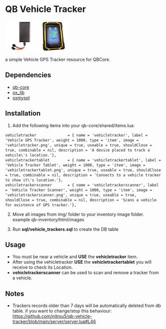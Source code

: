 # QB Vehicle Tracker
![QB Vehicle Tracker#1](https://github.com/nitrou5/qb-vehicle-tracker/blob/main/img/vehicletracker.png?raw=true)
![QB Vehicle Tracker#2](https://github.com/nitrou5/qb-vehicle-tracker/blob/main/img/vehicletrackertablet.png?raw=true)


a simple Vehicle GPS Tracker resource for QBCore.

## Dependencies
- [qb-core](https://github.com/qbcore-framework/qb-core)
- [ox_lib](https://github.com/overextended/ox_lib)
- [oxmysql](https://github.com/overextended/oxmysql)

## Installation
1) Add the following items into your qb-core/shared/items.lua:
```
vehicletracker              = { name = 'vehicletracker', label = 'Vehicle GPS Tracker', weight = 1000, type = 'item', image = 'vehicletracker.png', unique = true, useable = true, shouldClose = true, combinable = nil, description = 'A device placed to track a vehicle\'s location.'},
vehicletrackertablet        = { name = 'vehicletrackertablet', label = 'Vehicle Tracker Tablet', weight = 1000, type = 'item', image = 'vehicletrackertablet.png', unique = true, useable = true, shouldClose = true, combinable = nil, description = 'Connects to a vehicle tracker to show it\'s location.'},
vehicletrackerscanner       = { name = 'vehicletrackerscanner', label = 'Vehicle Tracker Scanner', weight = 1000, type = 'item', image = 'vehicletrackerscanner.png', unique = true, useable = true, shouldClose = true, combinable = nil, description = 'Scans a vehicle for existence of GPS tracker.'},
```

2) Move all images from img/ folder to your inventory image folder. example qb-inventory/html/images

3) Run **sql/vehicle_trackers.sql** to create the DB table

## Usage
- You must be near a vehicle and **USE** the **vehicletracker** item.
- After using the vehicletracker **USE** the **vehicletrackertablet** you will receive to check its Location.
- **vehicletrackerscanner** can be used to scan and remove a tracker from a vehicle.

## Notes
- Trackers records older than 7 days will be automatically deleted from db table. if you want to change/stop this behaviour: https://github.com/nitrou5/qb-vehicle-tracker/blob/main/server/server.lua#L46
